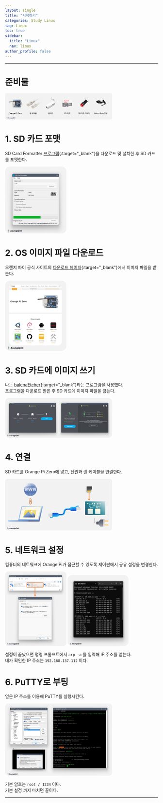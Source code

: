 ```yaml
---
layout: single
title: "시작하기"
categories: Study Linux
tag: Linux
toc: true
sidebar:
  title: "Linux"
  nav: linux
author_profile: false
---
```


---
# 준비물

<p><img src="/images/linux/2.2-1.png" class="radius_img" width="70%" height="70%"/></p>

# 1. SD 카드 포맷

SD Card Formatter [프로그램](https://www.sdcard.org/downloads/formatter/){:target="_blank"}을 다운로드 및 설치한 후 SD 카드를 포맷한다.

<p><img src="/images/linux/2.2-2.png" class="radius_img" width="40%" height="40%"/></p>

# 2. OS 이미지 파일 다운로드

오렌지 파이 공식 사이트의 [다운로드 페이지](http://www.orangepi.org/html/hardWare/computerAndMicrocontrollers/service-and-support/Orange-Pi-Zero.html){:target="_blank"}에서 이미지 파일을 받는다.

<p><img src="/images/linux/2.2-3.png" class="radius_img" width="40%" height="40%"/></p>

# 3. SD 카드에 이미지 쓰기

나는 [balenaEtcher](https://www.balena.io/etcher){:target="_blank"}라는 프로그램을 사용했다.  
프로그램을 다운로드 받은 후 SD 카드에 이미지 파일을 굽는다.

<p><img src="/images/linux/2.2-4.png" class="radius_img" width="70%" height="70%"/></p>

# 4. 연결

SD 카드를 Orange Pi Zero에 넣고, 전원과 랜 케이블을 연결한다.

<p><img src="/images/linux/2.2-5.png" class="radius_img" width="70%" height="70%"/></p>

# 5. 네트워크 설정

컴퓨터의 네트워크에 Orange Pi가 접근할 수 있도록 제어판에서 공유 설정을 변경한다.

<p><span><img src="/images/linux/2.2-6.png" class="radius_img" width="40%" height="40%"/>
<img src="/images/linux/2.2-7.png" class="radius_img" width="40%" height="40%"/></span></p>

설정이 끝났으면 명령 프롬프트에서 `arp -a` 를 입력해 IP 주소를 얻는다.  
내가 확인한 IP 주소는 `192.168.137.112` 이다.

# 6. PuTTY로 부팅

얻은 IP 주소를 이용해 PuTTY를 실행시킨다.

<p><img src="/images/linux/2.2-8.png" class="radius_img" width="70%" height="70%"/></p>

기본 암호는 `root / 1234` 이다.  
기본 설정 까지 마치면 끝이다.

---